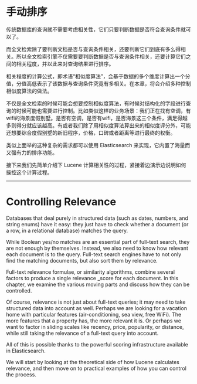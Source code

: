 # 手动排序

传统数据库的查询就不需要考虑相关性，它们只要判断数据是否符合查询条件就可以了。

而全文检索除了要判断文档是否与查询条件相关，还要判断它们到底有多么得相关。所以全文检索引擎不仅需要要判断数据是否与查询条件相关，还要计算它们之间的相关程度，并以此来对查询结果进行排序。

相关程度的计算公式，即术语“相似度算法”，会基于数据的多个维度计算出一个分值，分值高低表示了该数据与查询条件究竟有多相关。在本章，将会介绍多种控制相似度算法的做法。

不仅是全文检索的时候可能会想要控制相似度算法，有时候对结构化的字段进行查询的时候可能也需要进行控制。比如类似这样的业务场景：我们正在找有空调，有wifi的海景度假别墅。是否有空调，是否有wifi，是否海景这三个条件，满足得越多则得分就应该越高。有或者我们除了用相似度算法算出来的相似度评分外，可能还想要综合度假别墅的新旧程序，价格，口碑或者距离等进行最终的权衡。

类似上面举的这种复杂的需求都可以使用 Elasticsearch 来实现，它内置了海量而又强有力的排序功能。

接下来我们先简单介绍下 Lucene 计算相关性的过程，紧接着边演示边说明如何操控这个计算过程。

***

# Controlling Relevance

Databases that deal purely in structured data (such as dates, numbers, and string enums) have it easy: they just have to check whether a document (or a row, in a relational database) matches the query.

While Boolean yes/no matches are an essential part of full-text search, they are not enough by themselves. Instead, we also need to know how relevant each document is to the query. Full-text search engines have to not only find the matching documents, but also sort them by relevance.

Full-text relevance formulae, or similarity algorithms, combine several factors to produce a single relevance _score for each document. In this chapter, we examine the various moving parts and discuss how they can be controlled.

Of course, relevance is not just about full-text queries; it may need to take structured data into account as well. Perhaps we are looking for a vacation home with particular features (air-conditioning, sea view, free WiFi). The more features that a property has, the more relevant it is. Or perhaps we want to factor in sliding scales like recency, price, popularity, or distance, while still taking the relevance of a full-text query into account.

All of this is possible thanks to the powerful scoring infrastructure available in Elasticsearch.

We will start by looking at the theoretical side of how Lucene calculates relevance, and then move on to practical examples of how you can control the process.